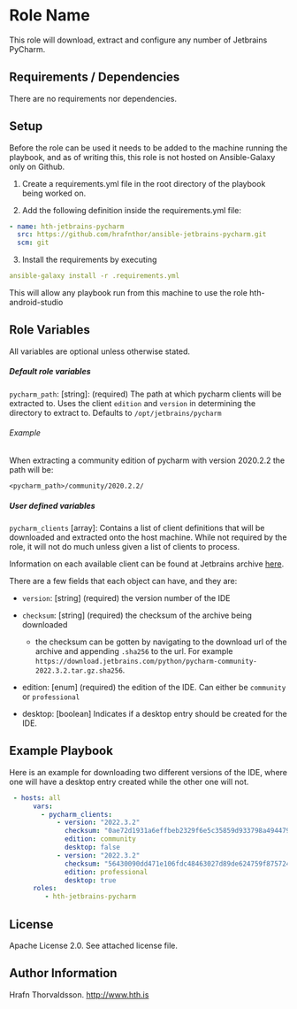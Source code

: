 Role Name
=========

This role will download, extract and configure any number of Jetbrains PyCharm.

Requirements / Dependencies
------------

There are no requirements nor dependencies.

Setup
-----

Before the role can be used it needs to be added to the machine running the playbook, and as of writing this, this role is not hosted on Ansible-Galaxy only on Github.

1. Create a requirements.yml file in the root directory of the playbook being worked on.

2. Add the following definition inside the requirements.yml file:

```yaml
- name: hth-jetbrains-pycharm
  src: https://github.com/hrafnthor/ansible-jetbrains-pycharm.git
  scm: git
````

3. Install the requirements by executing

```yaml
ansible-galaxy install -r .requirements.yml
```

This will allow any playbook run from this machine to use the role hth-android-studio

Role Variables
--------------

All variables are optional unless otherwise stated.

##### Default role variables

`pycharm_path`:    [string]: (required) The path at which pycharm clients will be extracted to. Uses the client `edition` and `version` in determining the directory to extract to. Defaults to `/opt/jetbrains/pycharm`

###### Example

When extracting a community edition of pycharm with version 2020.2.2 the path will be:

`<pycharm_path>/community/2020.2.2/`


##### User defined variables

`pycharm_clients` [array]: Contains a list of client definitions that will be downloaded and extracted onto the host machine. While not required by the role, it will not do much unless given a list of clients to process.

Information on each available client can be found at Jetbrains archive [here](https://www.jetbrains.com/pycharm/download/other.html).

There are a few fields that each object can have, and they are:

- `version`:    [string] (required) the version number of the IDE
- `checksum`:   [string] (required) the checksum of the archive being downloaded

    - the checksum can be gotten by navigating to the download url of the archive and appending `.sha256` to the url. For example `https://download.jetbrains.com/python/pycharm-community-2022.3.2.tar.gz.sha256`.

- edition:      [enum] (required) the edition of the IDE. Can either be `community` or `professional`
- desktop:      [boolean] Indicates if a desktop entry should be created for the IDE.


Example Playbook
----------------

Here is an example for downloading two different versions of the IDE, where one will have a desktop entry created while the other one will not.

```yaml
 - hosts: all
      vars:
        - pycharm_clients:
            - version: "2022.3.2"
              checksum: "0ae72d1931a6effbeb2329f6e5c35859d933798a494479f066ef0a7b2be6b553"
              edition: community
              desktop: false
            - version: "2022.3.2"
              checksum: "56430090dd471e106fdc48463027d89de624759f8757248ced9776978854e4f6"
              edition: professional
              desktop: true
      roles:
         - hth-jetbrains-pycharm
```

License
-------

Apache License 2.0. See attached license file.

Author Information
------------------

Hrafn Thorvaldsson.
http://www.hth.is
